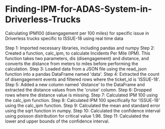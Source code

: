 # Finding-IPM-for-ADAS-System-in-Driverless-Trucks
Calculating IPM100 (disengagement per 100 miles) for specific issue in Driverless trucks specific to ISSUE-18 using real time data 

Step 1: Imported necessary libraries, including pandas and numpy
Step 2: Created a function, calc_ipm, to calculate Incidents Per Mile (IPM). This function takes two parameters, dis (disengagement) and distance, and converts the distance from meters to miles before performing the calculation.
Step 3: Loaded data from a JSON file using the read_json function into a pandas DataFrame named 'data'.
Step 4: Extracted the count of disengagement events and filtered rows where the ticket_id is 'ISSUE-18'.
Step 5: Added a new column named 'distance' to the DataFrame and extracted the distance values from the 'cruise' column.
Step 6: Dropped rows where the distance value is missing.
Step 7: Calculated IPM 100 using the calc_ipm function.
Step 8: Calculated IPM 100 specifically for 'ISSUE-18' using the calc_ipm function.
Step 9: Calculated the mean and standard error using the sqrt function in numpy.
Step 10: Calculated the confidence interval using poisson distribution for critical value 1.96.
Step 11: Calculated the lower and upper bounds of the confidence interval.
